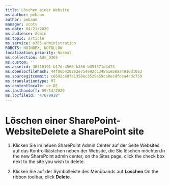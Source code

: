 ```yaml
---
title: Löschen einer Website
ms.author: pebaum
author: pebaum
manager: scotv
ms.date: 04/21/2020
ms.audience: Admin
ms.topic: article
ms.service: o365-administration
ROBOTS: NOINDEX, NOFOLLOW
localization_priority: Normal
ms.collection: Adm_O365
ms.custom: ''
ms.assetid: 48710191-b17d-4560-b356-b351371d4d73
ms.openlocfilehash: 44f06b429262e754e92cc348a1e58aa4916d10a3
ms.sourcegitcommit: c6692ce0fa1358ec3529e59ca0ecdfdea4cdc759
ms.translationtype: MT
ms.contentlocale: de-DE
ms.lasthandoff: 09/14/2020
ms.locfileid: "47679918"
---
```

# <a name="delete-a-sharepoint-site"></a><span data-ttu-id="1e89d-102">Löschen einer SharePoint-Website</span><span class="sxs-lookup"><span data-stu-id="1e89d-102">Delete a SharePoint site</span></span>

1. <span data-ttu-id="1e89d-103">Klicken Sie im neuen SharePoint Admin Center auf der Seite Websites auf das Kontrollkästchen neben der Website, die Sie löschen möchten.</span><span class="sxs-lookup"><span data-stu-id="1e89d-103">In the new  SharePoint admin center, on the Sites page, click the check box next to the site you wish to delete.</span></span>
    
2. <span data-ttu-id="1e89d-104">Klicken Sie auf der Symbolleiste des Menübands auf **Löschen**.</span><span class="sxs-lookup"><span data-stu-id="1e89d-104">On the ribbon toolbar, click **Delete**.</span></span>
    

